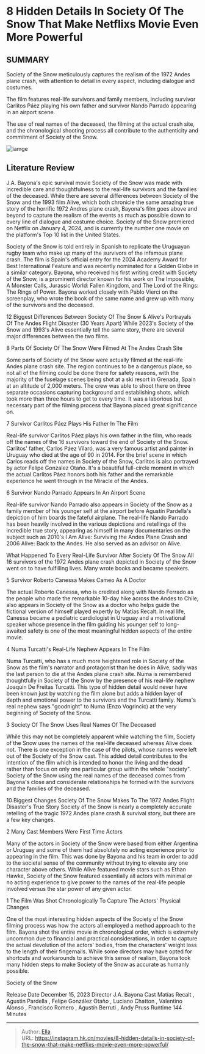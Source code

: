 # 8 Hidden Details In Society Of The Snow That Make Netflixs Movie Even More Powerful


## SUMMARY 

 Society of the Snow meticulously captures the realism of the 1972 Andes plane crash, with attention to detail in every aspect, including dialogue and costumes. 

 The film features real-life survivors and family members, including survivor Carlitos Páez playing his own father and survivor Nando Parrado appearing in an airport scene. 

 The use of real names of the deceased, the filming at the actual crash site, and the chronological shooting process all contribute to the authenticity and commitment of Society of the Snow. 

![iamge](https://static1.srcdn.com/wordpress/wp-content/uploads/2024/01/society-of-the-snow-movie-hidden-details.jpg)

## Literature Review



J.A. Bayona&#39;s epic survival movie Society of the Snow was made with incredible care and thoughtfulness to the real-life survivors and the families of the deceased. While there are several differences between Society of the Snow and the 1993 film Alive, which both chronicle the same amazing true story of the horrific 1972 Andres plane crash, Bayona&#39;s film goes above and beyond to capture the realism of the events as much as possible down to every line of dialogue and costume choice. Society of the Snow premiered on Netflix on January 4, 2024, and is currently the number one movie on the platform&#39;s Top 10 list in the United States.

Society of the Snow is told entirely in Spanish to replicate the Uruguayan rugby team who make up many of the survivors of the infamous plane crash. The film is Spain&#39;s official entry for the 2024 Academy Award for Best International Feature and was recently nominated for a Golden Globe in a similar category. Bayona, who received his first writing credit with Society of the Snow, is a prominent director known for his work on The Impossible, A Monster Calls, Jurassic World: Fallen Kingdom, and The Lord of the Rings: The Rings of Power. Bayona worked closely with Pablo Vierci on the screenplay, who wrote the book of the same name and grew up with many of the survivors and the deceased.
            

 12 Biggest Differences Between Society Of The Snow &amp; Alive&#39;s Portrayals Of The Andes Flight Disaster (30 Years Apart) 
While 2023&#39;s Society of the Snow and 1993&#39;s Alive essentially tell the same story, there are several major differences between the two films.




 8  Parts Of Society Of The Snow Were Filmed At The Andes Crash Site 
        

Some parts of Society of the Snow were actually filmed at the real-life Andes plane crash site. The region continues to be a dangerous place, so not all of the filming could be done there for safety reasons, with the majority of the fuselage scenes being shot at a ski resort in Grenada, Spain at an altitude of 2,000 meters. The crew was able to shoot there on three separate occasions capturing background and establishing shots, which took more than three hours to get to every time. It was a laborious but necessary part of the filming process that Bayona placed great significance on.



 7  Survivor Carlitos Páez Plays His Father In The Film 
        

Real-life survivor Carlitos Páez plays his own father in the film, who reads off the names of the 16 survivors toward the end of Society of the Snow. Carlitos&#39; father, Carlos Páez Vilaró, was a very famous artist and painter in Uruguay who died at the age of 90 in 2014. For the brief scene in which Carlos reads off the names in Society of the Snow, Carlitos is also portrayed by actor Felipe Gonzalez Otaño. It&#39;s a beautiful full-circle moment in which the actual Carlitos Páez honors both his father and the remarkable experience he went through in the Miracle of the Andes.



 6  Survivor Nando Parrado Appears In An Airport Scene 
        

Real-life survivor Nando Parrado also appears in Society of the Snow as a family member of his younger self at the airport before Agustín Pardella&#39;s depiction of him boards the fateful airplane. The real-life Nando Parrado has been heavily involved in the various depictions and retellings of the incredible true story, appearing as himself in many documentaries on the subject such as 2010&#39;s I Am Alive: Surviving the Andes Plane Crash and 2006 Alive: Back to the Andes. He also served as an advisor on Alive.
            

 What Happened To Every Real-Life Survivor After Society Of The Snow 
All 16 survivors of the 1972 Andes plane crash depicted in Society of the Snow went on to have fulfilling lives. Many wrote books and became speakers.



 5  Survivor Roberto Canessa Makes Cameo As A Doctor 
        

The actual Roberto Canessa, who is credited along with Nando Ferrado as the people who made the remarkable 10-day hike across the Andes to Chile, also appears in Society of the Snow as a doctor who helps guide the fictional version of himself played expertly by Matías Recalt. In real life, Canessa became a pediatric cardiologist in Uruguay and a motivational speaker whose presence in the film guiding his younger self to long-awaited safety is one of the most meaningful hidden aspects of the entire movie.



 4  Numa Turcatti&#39;s Real-Life Nephew Appears In The Film 
        

Numa Turcatti, who has a much more heightened role in Society of the Snow as the film&#39;s narrator and protagonist than he does in Alive, sadly was the last person to die at the Andes plane crash site. Numa is remembered thoughtfully in Society of the Snow by the presence of his real-life nephew Joaquín De Freitas Turcatti. This type of hidden detail would never have been known just by watching the film alone but adds a hidden layer of depth and emotional power to the survivors and the Turcatti family. Numa&#39;s real nephew says &#34;goodnight&#34; to Numa (Enzo Vogrincic) at the very beginning of Society of the Snow.



 3  Society Of The Snow Uses Real Names Of The Deceased 
        

While this may not be completely apparent while watching the film, Society of the Snow uses the names of the real-life deceased whereas Alive does not. There is one exception in the case of the pilots, whose names were left out of the Society of the Snow cast. This added detail contributes to the intention of the film which is intended to honor the living and the dead rather than focus on only one particular group within the whole &#34;society&#34;. Society of the Snow using the real names of the deceased comes from Bayona&#39;s close and considerate relationships he formed with the survivors and the families of the deceased.
            

 10 Biggest Changes Society Of The Snow Makes To The 1972 Andes Flight Disaster&#39;s True Story 
Society of the Snow is nearly a completely accurate retelling of the tragic 1972 Andes plane crash &amp; survival story, but there are a few key changes.



 2  Many Cast Members Were First Time Actors 
        

Many of the actors in Society of the Snow were based from either Argentina or Uruguay and some of them had absolutely no acting experience prior to appearing in the film. This was done by Bayona and his team in order to add to the societal sense of the community without trying to elevate any one character above others. While Alive featured movie stars such as Ethan Hawke, Society of the Snow featured essentially all actors with minimal or no acting experience to give power to the names of the real-life people involved versus the star power of any given actor.



 1  The Film Was Shot Chronologically To Capture The Actors&#39; Physical Changes 




One of the most interesting hidden aspects of the Society of the Snow filming process was how the actors all employed a method approach to the film. Bayona shot the entire movie in chronological order, which is extremely uncommon due to financial and practical considerations, in order to capture the actual devolution of the actors&#39; bodies, from the characters&#39; weight loss to the length of their fingernails. While some directors may have opted for shortcuts and workarounds to achieve this sense of realism, Bayona took many hidden steps to make Society of the Snow as accurate as humanly possible.
        


  Society of the Snow  


 Release Date   December 15, 2023    Director   J.A. Bayona    Cast   Matías Recalt , Agustin Pardella , Felipe González Otaño , Luciano Chatton , Valentino Alonso , Francisco Romero , Agustín Berruti , Andy Pruss    Runtime   144 Minutes    





---

> Author: [Ella](https://instagram.hk.cn/)  
> URL: https://instagram.hk.cn/movies/8-hidden-details-in-society-of-the-snow-that-make-netflixs-movie-even-more-powerful/  

